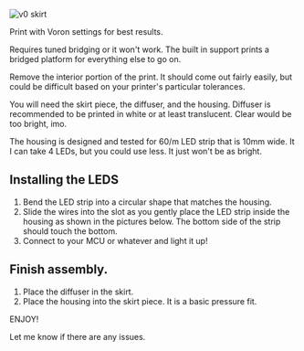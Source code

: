 ![v0 skirt](https://github.com/oogoom/Voron-Skirt-Mods/edit/main/West3D/V0/images/DSC_3191.jpg)

Print with Voron settings for best results.

Requires tuned bridging or it won't work.  The built in support prints a bridged platform for everything else to go on.  

Remove the interior portion of the print.  It should come out fairly easily, but could be difficult based on your printer's particular tolerances.

You will need the skirt piece, the diffuser, and the housing.  Diffuser is recommended to be printed in white or at least translucent.  Clear would be too bright, imo.

The housing is designed and tested for 60/m LED strip that is 10mm wide.  It I can take 4 LEDs, but you could use less.  It just won't be as bright.

## Installing the LEDS

1. Bend the LED strip into a circular shape that matches the housing.  
2. Slide the wires into the slot as you gently place the LED strip inside the housing as shown in the pictures below.  The bottom side of the strip should touch the bottom.
3. Connect to your MCU or whatever and light it up!



## Finish assembly.
1. Place the diffuser in the skirt.
2. Place the housing into the skirt piece.  It is a basic pressure fit.

ENJOY!

Let me know if there are any issues.
